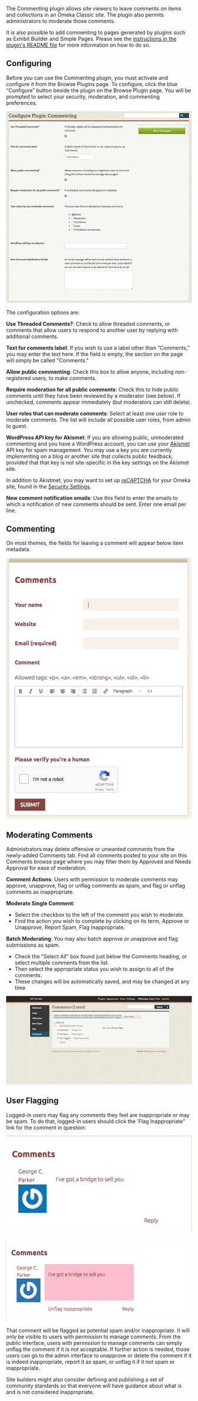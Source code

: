 The Commenting plugin allows site viewers to leave comments on items and collections in an Omeka Classic site. The plugin also permits administrators to moderate those comments.

It is also possible to add commenting to pages generated by plugins such as Exhibit Builder and Simple Pages. Please see the [instructions in the plugin's README file](https://github.com/omeka/plugin-Commenting#displaying-comments) for more information on how to do so.


Configuring
---------------------------------------------------------------
Before you can use the Commenting plugin, you must activate and configure it from the Browse Plugins page. To configure, click the blue “Configure” button beside the plugin on the Browse Plugin page. You will be prompted to select your security, moderation, and commenting preferences.

![Configuration settings](../doc_files/plugin_images/commenting_config.png)

The configuration options are:

**Use Threaded Comments?**: Check to allow threaded comments, or comments that allow users to respond to another user by replying with additional comments. 

**Text for comments label**: If you wish to use a label other than “Comments,” you may enter the text here. If the field is empty, the section on the page will simply be called "Comments."

**Allow public commenting**: Check this box to allow anyone, including non-registered users, to make comments. 

**Require moderation for all public comments**: Check this to hide public comments until they have been reviewed by a moderator (see below). If unchecked, comments appear immediately (but moderators can still delete).

**User roles that can moderate comments**: Select at least one user role to moderate comments. The list will include all possible user roles, from admin to guest.

**WordPress API key for Akismet**: If you are allowing public, unmoderated commenting and you have a WordPress account, you can use your [Akismet](http://akismet.com/) API key for spam management. You may use a key you are currently implementing on a blog or another site that collects public feedback, provided that that key is not site-specific in the key settings on the Akismet site. 

In addition to Akistmet, you may want to set up [reCAPTCHA](../Admin/Settings/ReCaptcha) for your Omeka site, found in the [Security Settings](../Admin/Settings/Security_Settings). 

**New comment notification emails**: Use this field to enter the emails to which a notification of new comments should be sent. Enter one email per line. 

Commenting
--------------------------
On most themes, the fields for leaving a comment will appear below item metadata. 

![Empty comment on the public side. Fields for Name, Website, and Email appear above a large text box for the visitor to leave a comment. Below the comment field is a reCAPTCHA "please verify you're human" checkbox" and the submit button](../doc_files/plugin_images/commenting-public.png)

Moderating Comments
------------------------------------------------------

Administrators may delete offensive or unwanted comments from the newly-added Comments tab. Find all comments posted to your site on this Comments browse page where you may filter them by Approved and Needs Approval for ease of moderation.

**Comment Actions**: Users with permission to moderate comments may approve, unapprove, flag or unflag comments as spam, and flag or unflag comments as inappropriate.

**Moderate Single Comment**:

-   Select the checkbox to the left of the comment you wish to moderate.
-   Find the action you wish to complete by clicking on its term, Approve or Unapprove, Report Spam, Flag Inappropriate.

**Batch Moderating**: You may also batch approve or unapprove and flag submissions as spam.

-   Check the "Select All" box found just below the Comments heading, or select multiple comments from the list.
-   Then select the appropriate status you wish to assign to all of the comments.
-   These changes will be automatically saved, and may be changed at any time

![Approving comments](../doc_files/plugin_images/CommentingApprove.png)

User Flagging 
-------------------------------------------------------

Logged-in users may flag any comments they feel are inappropriate or may be spam. To do that, logged-in users should click the 'Flag Inappropriate" link for the comment in question:

![A spam comment reading "I've got a bridge to sell you"](../doc_files/plugin_images/commenting-spam.png)

![The same comment as above, now highlighted in red and marked as flagged](../doc_files/plugin_images/commenting-flagged.png)

That comment will be flagged as potential spam and/or inappropriate. It will only be visible to users with permission to manage comments. From the public interface, users with permission to manage comments can simply unflag the comment if it is not acceptable. If further action is needed, those users can go to the admin interface to unapprove or delete the comment if it is indeed inappropriate, report it as spam, or unflag it if it not spam or inappropriate.

Site builders might also consider defining and publishing a set of community standards so that everyone will have guidance about what is and is not considered inappropriate.
